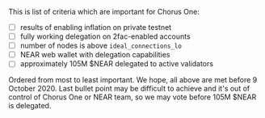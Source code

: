 This is list of criteria which are important for Chorus One:

- [ ] results of enabling inflation on private testnet
- [ ] fully working delegation on 2fac-enabled accounts
- [ ] number of nodes is above `ideal_connections_lo`
- [ ] NEAR web wallet with delegation capabilities
- [ ] approximately 105M $NEAR delegated to active validators

Ordered from most to least important. We hope, all above are
met before 9 October 2020. Last bullet point may be difficult
to achieve and it's out of control of Chorus One or NEAR team,
so we may vote before 105M $NEAR is delegated.
